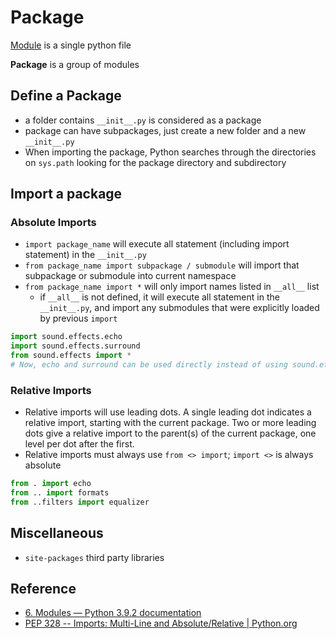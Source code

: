 # Package

[Module](module.md) is a single python file

**Package** is a group of modules

## Define a Package
* a folder contains `__init__.py` is considered as a package
* package can have subpackages, just create a new folder and a new `__init__.py`
* When importing the package, Python searches through the directories on `sys.path` looking for the package directory and subdirectory

## Import a package
### Absolute Imports
* `import package_name` will execute all statement (including import statement) in the `__init__.py`
* `from package_name import subpackage / submodule` will import that subpackage or submodule into current namespace
* `from package_name import *` will only import names listed in `__all__` list
    - if `__all__` is not defined, it will execute all statement in the `__init__.py`,
      and import any submodules that were explicitly loaded by previous `import`

```python
import sound.effects.echo
import sound.effects.surround
from sound.effects import *
# Now, echo and surround can be used directly instead of using sound.effects.echo
```

### Relative Imports
* Relative imports will use leading dots. A single leading dot indicates a relative import, starting with the current package.
Two or more leading dots give a relative import to the parent(s) of the current package, one level per dot after the first.
* Relative imports must always use `from <> import`; `import <>` is always absolute

```python
from . import echo
from .. import formats
from ..filters import equalizer
```

## Miscellaneous
* `site-packages` third party libraries

## Reference
* [6. Modules — Python 3.9.2 documentation](https://docs.python.org/3/tutorial/modules.html#packages)
* [PEP 328 -- Imports: Multi-Line and Absolute/Relative | Python.org](https://www.python.org/dev/peps/pep-0328/)
